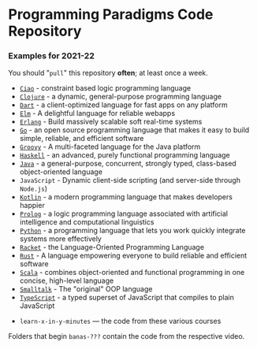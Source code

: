 # Programming Paradigms Code Repository

### Examples for 2021-22

You should "`pull`" this repository **often**; at least once a week.

* [`Ciao`](http://ciao-lang.org/) - constraint based logic programming language
* [`Clojure`](https://clojure.org/) - a dynamic, general-purpose programming language
* [`Dart`](https://dart.dev/) - a client-optimized language for fast apps on any platform
* [`Elm`](https://elm-lang.org/) - A delightful language for reliable webapps
* [`Erlang`](https://www.erlang.org/) - Build massively scalable soft real-time systems
* [`Go`](https://golang.org/) - an open source programming language that makes it easy to build simple, reliable, and efficient software
* [`Groovy`](https://groovy-lang.org/) - A multi-faceted language for the Java platform
* [`Haskell`](https://www.haskell.org/) - an advanced, purely functional programming language
* [`Java`](https://www.java.com/en/download/help/develop.html) - a general-purpose, concurrent, strongly typed, class-based object-oriented language
* `JavaScript` - Dynamic client-side scripting (and server-side through `Node.js`) 
* [`Kotlin`](https://kotlinlang.org/) - a modern programming language that makes developers happier
* [`Prolog`](https://en.wikipedia.org/wiki/Prolog) - a logic programming language associated with artificial intelligence and computational linguistics
* [`Python`](https://www.python.org/) - a programming language that lets you work quickly integrate systems more effectively
* [`Racket`](https://racket-lang.org/) - the Language-Oriented Programming Language
* [`Rust`](https://www.rust-lang.org/) - A language empowering everyone to build reliable and efficient software
* [`Scala`](https://www.scala-lang.org/) - combines object-oriented and functional programming in one concise, high-level language
* [`Smalltalk`](http://www.smalltalk.org/) - The "original" OOP language
* [`TypeScript`](https://www.typescriptlang.org/) - a typed superset of JavaScript that compiles to plain JavaScript

+ `learn-x-in-y-minutes` — the code from these various courses

Folders that begin `banas-???` contain the code from the respective video.
